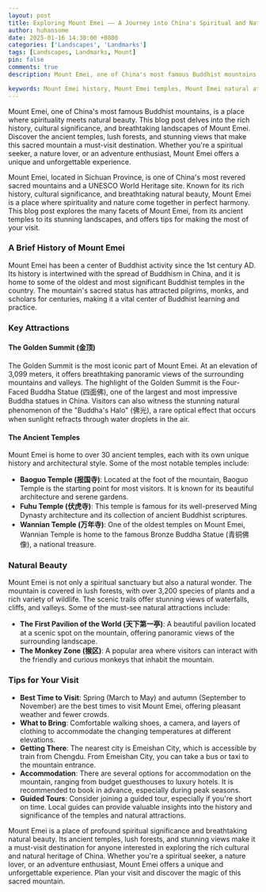 ```yaml
---
layout: post
title: Exploring Mount Emei —— A Journey into China's Spiritual and Natural Splendor
author: huhansome
date: 2025-01-16 14:30:00 +0800
categories: ['Landscapes', 'Landmarks']
tags: [Landscapes, Landmarks, Mount]
pin: false
comments: true
description: Mount Emei, one of China's most famous Buddhist mountains, is a place where spirituality meets natural beauty. This blog post delves into the rich history, cultural significance, and breathtaking landscapes of Mount Emei. Discover the ancient temples, lush forests, and stunning views that make this sacred mountain a must-visit destination. Whether you're a spiritual seeker, a nature lover, or an adventure enthusiast, Mount Emei offers a unique and unforgettable experience.

keywords: Mount Emei history, Mount Emei temples, Mount Emei natural attractions, Mount Emei Golden Summit, Mount Emei Four-Faced Buddha Statue, Mount Emei ancient temples, Mount Emei travel tips, Best time to visit Mount Emei, Mount Emei UNESCO World Heritage site, Mount Emei cultural experiences
---
```



Mount Emei, one of China's most famous Buddhist mountains, is a place where spirituality meets natural beauty. This blog post delves into the rich history, cultural significance, and breathtaking landscapes of Mount Emei. Discover the ancient temples, lush forests, and stunning views that make this sacred mountain a must-visit destination. Whether you're a spiritual seeker, a nature lover, or an adventure enthusiast, Mount Emei offers a unique and unforgettable experience.


Mount Emei, located in Sichuan Province, is one of China's most revered sacred mountains and a UNESCO World Heritage site. Known for its rich history, cultural significance, and breathtaking natural beauty, Mount Emei is a place where spirituality and nature come together in perfect harmony. This blog post explores the many facets of Mount Emei, from its ancient temples to its stunning landscapes, and offers tips for making the most of your visit.

### A Brief History of Mount Emei

Mount Emei has been a center of Buddhist activity since the 1st century AD. Its history is intertwined with the spread of Buddhism in China, and it is home to some of the oldest and most significant Buddhist temples in the country. The mountain's sacred status has attracted pilgrims, monks, and scholars for centuries, making it a vital center of Buddhist learning and practice.

### Key Attractions

#### The Golden Summit (金顶)
The Golden Summit is the most iconic part of Mount Emei. At an elevation of 3,099 meters, it offers breathtaking panoramic views of the surrounding mountains and valleys. The highlight of the Golden Summit is the Four-Faced Buddha Statue (四面佛), one of the largest and most impressive Buddha statues in China. Visitors can also witness the stunning natural phenomenon of the "Buddha's Halo" (佛光), a rare optical effect that occurs when sunlight refracts through water droplets in the air.

#### The Ancient Temples
Mount Emei is home to over 30 ancient temples, each with its own unique history and architectural style. Some of the most notable temples include:

- **Baoguo Temple (报国寺)**: Located at the foot of the mountain, Baoguo Temple is the starting point for most visitors. It is known for its beautiful architecture and serene gardens.
- **Fuhu Temple (伏虎寺)**: This temple is famous for its well-preserved Ming Dynasty architecture and its collection of ancient Buddhist scriptures.
- **Wannian Temple (万年寺)**: One of the oldest temples on Mount Emei, Wannian Temple is home to the famous Bronze Buddha Statue (青铜佛像), a national treasure.

### Natural Beauty

Mount Emei is not only a spiritual sanctuary but also a natural wonder. The mountain is covered in lush forests, with over 3,200 species of plants and a rich variety of wildlife. The scenic trails offer stunning views of waterfalls, cliffs, and valleys. Some of the must-see natural attractions include:

- **The First Pavilion of the World (天下第一亭)**: A beautiful pavilion located at a scenic spot on the mountain, offering panoramic views of the surrounding landscape.
- **The Monkey Zone (猴区)**: A popular area where visitors can interact with the friendly and curious monkeys that inhabit the mountain.

### Tips for Your Visit

- **Best Time to Visit**: Spring (March to May) and autumn (September to November) are the best times to visit Mount Emei, offering pleasant weather and fewer crowds.
- **What to Bring**: Comfortable walking shoes, a camera, and layers of clothing to accommodate the changing temperatures at different elevations.
- **Getting There**: The nearest city is Emeishan City, which is accessible by train from Chengdu. From Emeishan City, you can take a bus or taxi to the mountain entrance.
- **Accommodation**: There are several options for accommodation on the mountain, ranging from budget guesthouses to luxury hotels. It is recommended to book in advance, especially during peak seasons.
- **Guided Tours**: Consider joining a guided tour, especially if you're short on time. Local guides can provide valuable insights into the history and significance of the temples and natural attractions.


Mount Emei is a place of profound spiritual significance and breathtaking natural beauty. Its ancient temples, lush forests, and stunning views make it a must-visit destination for anyone interested in exploring the rich cultural and natural heritage of China. Whether you're a spiritual seeker, a nature lover, or an adventure enthusiast, Mount Emei offers a unique and unforgettable experience. Plan your visit and discover the magic of this sacred mountain.
